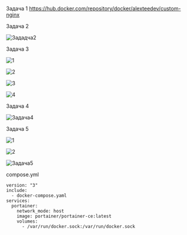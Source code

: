 Задача 1
https://hub.docker.com/repository/docker/alexteedev/custom-nginx

Задача 2

![Зададча2](https://github.com/user-attachments/assets/a183db8d-ec14-435f-afb5-0099be9ad135)

Задача 3

![1](https://github.com/user-attachments/assets/c4a6c581-93a8-45fa-9d8e-29e91d906420)

![2](https://github.com/user-attachments/assets/3879b659-00b8-4d8c-b21e-5698fbb76663)

![3](https://github.com/user-attachments/assets/ecb8fb9d-a2de-451b-b34b-891df6ca4e39)

![4](https://github.com/user-attachments/assets/3ae79a75-c5e1-4cbe-b980-0e75d966dd62)

Задача 4

![Задача4](https://github.com/user-attachments/assets/c4ccb4a4-6436-46e8-95ad-ef039548a2c8)

Задача 5

![1](https://github.com/user-attachments/assets/39f9a084-88f2-43e4-9f49-268cb786d1f2)

![2](https://github.com/user-attachments/assets/571dcc41-00a4-4774-beee-b018f288df48)

![Задача5](https://github.com/user-attachments/assets/d0478384-a22e-4e5a-85af-cdfecf8e4de0)

compose.yml
```
version: "3"
include:
  - docker-compose.yaml
services:
  portainer:
    network_mode: host
    image: portainer/portainer-ce:latest
    volumes:
      - /var/run/docker.sock:/var/run/docker.sock
```
